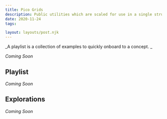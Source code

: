 ```yaml
---
title: Pico Grids
description: Public utilities which are scaled for use in a single structure, with the ability to connect to other grid systems.
date: 2020-11-24
tags:

layout: layouts/post.njk
---
```


_A playlist is a collection of examples to quickly onboard to a concept. _

_Coming Soon_

## Playlist

_Coming Soon_

## Explorations 

_Coming Soon_

